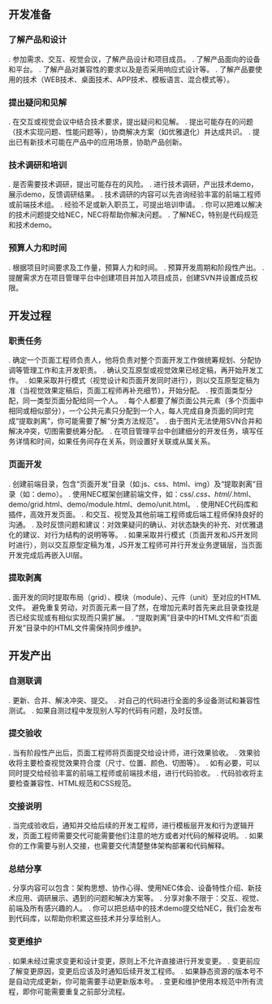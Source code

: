 ## 开发准备
### 了解产品和设计
. 参加需求、交互、视觉会议，了解产品设计和项目成员。
. 了解产品面向的设备和平台。
. 了解产品对兼容性的要求以及是否采用响应式设计等。
. 了解产品要使用的技术（WEB技术、桌面技术、APP技术、模板语言、混合模式等）。
### 提出疑问和见解
. 在交互或视觉会议中结合技术要求，提出疑问和见解。
. 提出可能存在的问题（技术实现问题、性能问题等），协商解决方案（如优雅退化）并达成共识。
. 提出已有新技术可能在产品中的应用场景，协助产品创新。
### 技术调研和培训
. 是否需要技术调研，提出可能存在的风险。
. 进行技术调研，产出技术demo，展示demo，反馈调研结果。
. 技术调研的内容可以先咨询经验丰富的前端工程师或前端技术组。
. 经验不足或新入职员工，可提出培训申请。
. 你可以把难以解决的技术问题提交给NEC，NEC将帮助你解决问题。
. 了解NEC，特别是代码规范和技术demo。
### 预算人力和时间
. 根据项目时间要求及工作量，预算人力和时间。
. 预算开发周期和阶段性产出。
. 提醒需求方在项目管理平台中创建项目并加入项目成员，创建SVN并设置成员权限。

##  开发过程

### 职责任务
. 确定一个页面工程师负责人，他将负责对整个页面开发工作做统筹规划、分配协调等管理工作和主开发职责。
. 确认交互原型或视觉效果已经定稿，再开始开发工作。
. 如果采取并行模式（视觉设计和页面开发同时进行），则以交互原型定稿为准（当视觉效果定稿后，页面工程师再补充细节），开始分配。
. 按页面类型分配，同一类型页面分配给同一个人。
. 每个人都要了解页面公共元素（多个页面中相同或相似部分），一个公共元素只分配到一个人，每人完成自身页面的同时完成“提取剥离”，你可能需要了解“分类方法规范”。
. 由于图片无法使用SVN合并和解决冲突，切图需要统筹分配。
. 在项目管理平台中创建细分的开发任务，填写任务详情和时间，如果任务间存在关系，则设置好关联或从属关系。
### 页面开发
. 创建前端目录，包含“页面开发”目录（如:js、css、html、img）及“提取剥离”目录（如：demo）。
. 使用NEC框架创建前端文件，如：css/*.css、html/*.html、demo/grid.html、demo/module.html、demo/unit.html。
. 使用NEC代码库和插件，高效开发页面。
. 和交互、视觉及其他前端工程师或后端工程师保持良好的沟通。
. 及时反馈问题和建议：对效果疑问的确认、对状态缺失的补充、对优雅退化的建议、对行为结构的说明等等。
. 如果采取并行模式（页面开发和JS开发同时进行），则以交互原型定稿为准，JS开发工程师可并行开发业务逻辑层，当页面开发完成后再嵌入UI层。
### 提取剥离
. 面开发的同时提取布局（grid）、模块（module）、元件（unit）至对应的HTML文件。
避免重复劳动，对页面元素一目了然，在增加元素时首先来此目录查找是否已经实现或有相似实现而只需扩展。
. “提取剥离”目录中的HTML文件和“页面开发”目录中的HTML文件需保持同步维护。


## 开发产出
### 自测联调
. 更新、合并、解决冲突、提交。
. 对自己的代码进行全面的多设备测试和兼容性测试。
. 如果自测过程中发现别人写的代码有问题，及时反馈。
### 提交验收
. 当有阶段性产出后，页面工程师将页面提交给设计师，进行效果验收。
. 效果验收将主要检查视觉效果符合度（尺寸、位置、颜色、切图等）。
. 如有必要，可以同时提交给经验丰富的前端工程师或前端技术组，进行代码验收。
. 代码验收将主要检查兼容性、HTML规范和CSS规范。
### 交接说明
. 当完成验收后，通知并交给后续的开发工程师，进行模板层开发和行为逻辑开发，页面工程师需要交代可能需要他们注意的地方或者对代码的解释说明。
. 如果你的工作需要与别人交接，也需要交代清楚整体架构部署和代码解释。
### 总结分享
. 分享内容可以包含：架构思想、协作心得、使用NEC体会、设备特性介绍、新技术应用、调研展示、遇到的问题和解决方案等。
. 分享对象不限于：交互、视觉、前端及所有感兴趣的人。
. 你可以把总结中的技术demo提交给NEC，我们会发布到代码库，以帮助你积累这些技术并分享给别人。
### 变更维护
. 如果未经过需求变更和设计变更，原则上不允许直接进行开发变更。
. 变更前应了解变更原因，变更后应该及时通知后续开发工程师。
. 如果静态资源的版本号不是自动完成更新，你可能需要手动更新版本号。
. 变更和维护使用本规范中所有流程，即你可能需要重复之前部分流程。